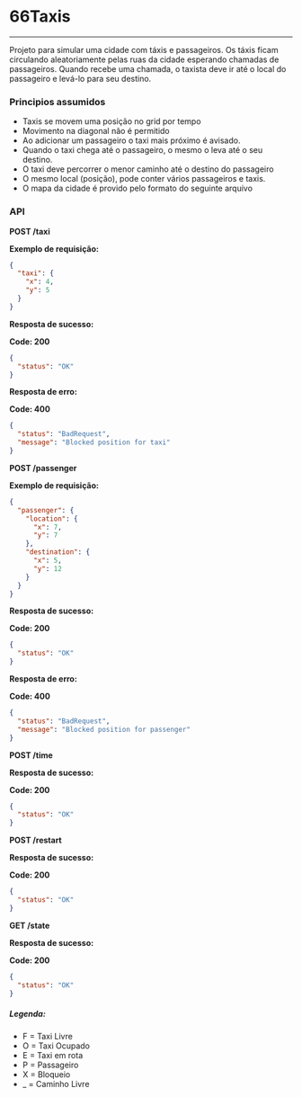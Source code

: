 # 66Taxis
------------------------------------------------

Projeto para simular uma cidade com táxis e passageiros.
Os táxis ficam circulando aleatoriamente pelas ruas da cidade esperando chamadas de passageiros.
Quando recebe uma chamada, o taxista deve ir até o local do passageiro e levá-lo para seu destino.

### Principios assumidos
  - Taxis se movem uma posição no grid por tempo
  - Movimento na diagonal não é permitido
  - Ao adicionar um passageiro o taxi mais próximo é avisado.
  - Quando o taxi chega até o passageiro, o mesmo o leva até o seu destino.
  - O taxi deve percorrer o menor caminho até o destino do passageiro
  - O mesmo local (posição), pode conter vários passageiros e taxis.
  - O mapa da cidade é provido pelo formato do seguinte arquivo <adicionar arquivo>

### API
**POST /taxi**

**Exemplo de requisição:**
```json
{
  "taxi": {
    "x": 4,
    "y": 5
  }
}
```

**Resposta de sucesso:**

**Code: 200**
```json
{
  "status": "OK"
}
```

**Resposta de erro:**

**Code: 400**
```json
{
  "status": "BadRequest",
  "message": "Blocked position for taxi"
}
```

**POST /passenger**

**Exemplo de requisição:**
```json
{
  "passenger": {
    "location": {
      "x": 7,
      "y": 7
    },
    "destination": {
      "x": 5,
      "y": 12
    }
  }
}
```

**Resposta de sucesso:**

**Code: 200**
```json
{
  "status": "OK"
}
```

**Resposta de erro:**

**Code: 400**
```json
{
  "status": "BadRequest",
  "message": "Blocked position for passenger"
}
```

**POST /time**

**Resposta de sucesso:**

**Code: 200**
```json
{
  "status": "OK"
}
```

**POST /restart**

**Resposta de sucesso:**

**Code: 200**
```json
{
  "status": "OK"
}
```

**GET /state**

**Resposta de sucesso:**

**Code: 200**
```json
{
  "status": "OK"
}
```

##### Legenda:
- F = Taxi Livre
- O = Taxi Ocupado
- E = Taxi em rota
- P = Passageiro
- X = Bloqueio
- _ = Caminho Livre